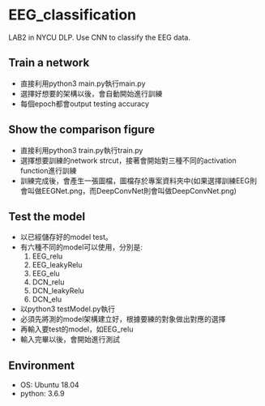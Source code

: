 # EEG_classification
LAB2 in NYCU DLP. Use CNN to classify the EEG data.


## Train a network
- 直接利用python3 main.py執行main.py
- 選擇好想要的架構以後，會自動開始進行訓練
- 每個epoch都會output testing accuracy

## Show the comparison figure
- 直接利用python3 train.py執行train.py
- 選擇想要訓練的network strcut，接著會開始對三種不同的activation function進行訓練
- 訓練完成後，會產生一張圖檔，圖檔存於專案資料夾中(如果選擇訓練EEG則會叫做EEGNet.png，而DeepConvNet則會叫做DeepConvNet.png)

## Test the model
- 以已經儲存好的model test。
- 有六種不同的model可以使用，分別是:
  1. EEG_relu
  2. EEG_leakyRelu
  3. EEG_elu
  4. DCN_relu
  5. DCN_leakyRelu
  6. DCN_elu
- 以python3 testModel.py執行
- 必須先將測的model架構建立好，根據要練的對象做出對應的選擇
- 再輸入要test的model，如EEG_relu
- 輸入完畢以後，會開始進行測試

## Environment
- OS: Ubuntu 18.04
- python: 3.6.9
